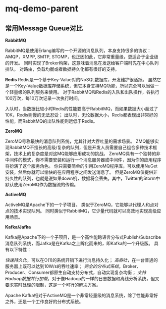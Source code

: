 # mq-demo-parent

## 常用Message Queue对比

**RabbitMQ**

RabbitMQ是使用Erlang编写的一个开源的消息队列，本身支持很多的协议：AMQP，XMPP, SMTP, STOMP，也正因如此，它非常重量级，更适合于企业级的开发。
同时实现了Broker构架，这意味着消息在发送给客户端时先在中心队列排队。
对路由，负载均衡或者数据持久化都有很好的支持。

**Redis**
Redis是一个基于Key-Value对的NoSQL数据库，开发维护很活跃。
虽然它是一个Key-Value数据库存储系统，但它本身支持MQ功能，所以完全可以当做一个轻量级的队列服务来使用。
对于RabbitMQ和Redis的入队和出队操作，各执行100万次，每10万次记录一次执行时间。

入队时，当数据比较小时Redis的性能要高于RabbitMQ，而如果数据大小超过了10K，Redis则慢的无法忍受；
出队时，无论数据大小，Redis都表现出非常好的性能，而RabbitMQ的出队性能则远低于Redis。

**ZeroMQ**

ZeroMQ号称最快的消息队列系统，尤其针对大吞吐量的需求场景。
ZMQ能够实现RabbitMQ不擅长的高级/复杂的队列，但是开发人员需要自己组合多种技术框架，技术上的复杂度是对这MQ能够应用成功的挑战。
ZeroMQ具有一个独特的非中间件的模式，你不需要安装和运行一个消息服务器或中间件，因为你的应用程序将扮演了这个服务角色。
你只需要简单的引用ZeroMQ程序库，可以使用NuGet安装，然后你就可以愉快的在应用程序之间发送消息了。
但是ZeroMQ仅提供非持久性的队列，也就是说如果down机，数据将会丢失。其中，Twitter的Storm中默认使用ZeroMQ作为数据流的传输。

**ActiveMQ**

ActiveMQ是Apache下的一个子项目。 
类似于ZeroMQ，它能够以代理人和点对点的技术实现队列。
同时类似于RabbitMQ，它少量代码就可以高效地实现高级应用场景。

**Kafka/Jafka**

Kafka是Apache下的一个子项目，是一个高性能跨语言分布式Publish/Subscribe消息队列系统，而Jafka是在Kafka之上孵化而来的，即Kafka的一个升级版。
具有以下特性：

_快速持久化_，可以在O(1)的系统开销下进行消息持久化；
_高吞吐_，在一台普通的服务器上既可以达到10W/s的吞吐速率；
_完全的分布式系统_，Broker、Producer、Consumer都原生自动支持分布式，自动实现复杂均衡；
_支持Hadoop数据并行加载_，对于像Hadoop的一样的日志数据和离线分析系统，但又要求实时处理的限制，这是一个可行的解决方案。

Apache Kafka相对于ActiveMQ是一个非常轻量级的消息系统，除了性能非常好之外，还是一个工作良好的分布式系统。
